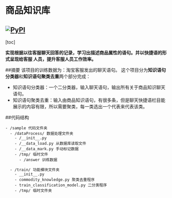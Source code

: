 # 商品知识库

[![PyPI](https://img.shields.io/pypi/pyversions/Django.svg)]()
---
[toc]

**实现根据以往客服聊天回答的记录，学习出描述商品属性的语句。并以快捷语的形式呈现给客服 人员，提升客服人员工作效率。**

##摘要
该项目的训练数据为：淘宝客服发出的聊天语句。
这个项目分为**知识语句分类器**和**知识语句聚类去重**两个部分完成：
* 知识语句分类器：一个二分类器，输入聊天语句，输出所有关于商品知识聊天语句。
* 知识语句聚类去重：输入由商品知识语句，有很多条，但是聊天快捷语栏目能展示的内容有限，所以需要聚类，每一类选出一个代表来代表该类。

##代码结构

```
- /sample 代码文件夹
  - /dataProcess/ 数据处理文件夹
    - /__init__.py
    - /__data_load.py 从数据库读取文件
    - /__data_mark.py 手动标记数据
    - /tmp/ 临时文件
      - /answer 训练数据
      
  - /train/ 功能模块文件夹 
    - __init__.py
    - commodity_knowledge.py 聚类去重程序
    - train_classification_model.py 二分类程序
    - /tmp/ 临时文件夹
```




